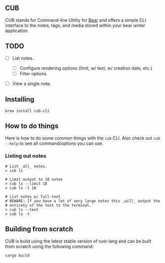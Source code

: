 ## CUB

CUB stands for Command-line Utility for [Bear][bear-app] and offers a simple CLI interface
to the notes, tags, and media stored within your bear writer application.

[bear-app]: https://bear-writer.com

## TODO
- [ ] List notes.
    - [ ] Configure rendering options (limit, w/ text, w/ creation date, etc.)
    - [ ] Filter options
- [ ] View a single note.


## Installing

    brew install cub-cli


## How to do things

Here is how to do some common things with the `cub` CLI. Also check out
`cub --help` to see all command/options you can use.

### Listing out notes

    # List _all_ notes.
    > cub ls

    # Limit output to 10 notes
    > cub ls --limit 10
    > cub ls -l 10

    # List notes w/ full-text
    # BEWARE: If you have a lot of very large notes this _will_ output the
    # entirety of the text to the terminal.
    > cub ls --text
    > cub ls -t


## Building from scratch

CUB is build using the latest stable version of rust-lang and can be built
from scratch using the following command:

    cargo build